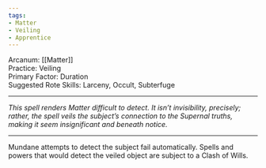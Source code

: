 ```yaml
---
tags:
- Matter
- Veiling
- Apprentice
---
```


Arcanum: [[Matter]]\
Practice: Veiling\
Primary Factor: Duration\
Suggested Rote Skills: Larceny, Occult, Subterfuge

---

_This spell renders Matter difficult to detect. It isn’t invisibility, precisely; rather, the spell veils the subject’s connection to the Supernal truths, making it seem insignificant and beneath notice._

---

Mundane attempts to detect the subject fail automatically. Spells and powers that would detect the veiled object are subject to a Clash of Wills.


